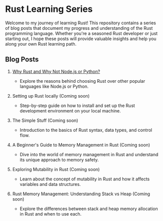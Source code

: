 # Rust Learning Series

Welcome to my journey of learning Rust! This repository contains a series of blog posts that document my progress and understanding of the Rust programming language. Whether you're a seasoned Rust developer or just starting out, I hope these posts will provide valuable insights and help you along your own Rust learning path.

## Blog Posts

1. [Why Rust and Why Not Node.js or Python?](https://amaan8429.hashnode.dev/why-rust-and-why-not-nodejs-or-python-rust-series-part-1)

   - Explore the reasons behind choosing Rust over other popular languages like Node.js or Python.

2. Setting up Rust locally (Coming soon)

   - Step-by-step guide on how to install and set up the Rust development environment on your local machine.

3. The Simple Stuff (Coming soon)

   - Introduction to the basics of Rust syntax, data types, and control flow.

4. A Beginner's Guide to Memory Management in Rust (Coming soon)

   - Dive into the world of memory management in Rust and understand its unique approach to memory safety.

5. Exploring Mutability in Rust (Coming soon)

   - Learn about the concept of mutability in Rust and how it affects variables and data structures.

6. Rust Memory Management: Understanding Stack vs Heap (Coming soon)
   - Explore the differences between stack and heap memory allocation in Rust and when to use each.
